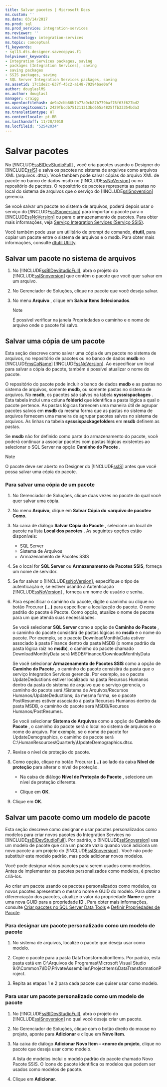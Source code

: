 ```yaml
---
title: Salvar pacotes | Microsoft Docs
ms.custom: ''
ms.date: 03/14/2017
ms.prod: sql
ms.prod_service: integration-services
ms.reviewer: ''
ms.technology: integration-services
ms.topic: conceptual
f1_keywords:
- sql13.dts.designer.savecopyas.f1
helpviewer_keywords:
- Integration Services packages, saving
- packages [Integration Services], saving
- saving packages
- SSIS packages, saving
- SQL Server Integration Services packages, saving
ms.assetid: 17c1de2c-637f-45c2-a148-79294bae0af4
author: douglaslMS
ms.author: douglasl
manager: craigg
ms.openlocfilehash: 4e9a2cbb66b7b77a9cb87b779baf76f63f627bd2
ms.sourcegitcommit: 2429fbcdb751211313bd655a4825ffb33354bda3
ms.translationtype: HT
ms.contentlocale: pt-BR
ms.lasthandoff: 11/28/2018
ms.locfileid: "52542034"
---
```

# <a name="save-packages"></a>Salvar pacotes
  No [!INCLUDE[ssBIDevStudioFull](../includes/ssbidevstudiofull-md.md)] , você cria pacotes usando o Designer do [!INCLUDE[ssIS](../includes/ssis-md.md)] e salva os pacotes no sistema de arquivos como arquivos XML (arquivos .dtsx). Você também pode salvar cópias do arquivo XML de pacote no banco de dados msdb no [!INCLUDE[ssNoVersion](../includes/ssnoversion-md.md)] ou no repositório de pacotes. O repositório de pacotes representa as pastas no local do sistema de arquivos que o serviço do [!INCLUDE[ssISnoversion](../includes/ssisnoversion-md.md)] gerencia.  
  
 Se você salvar um pacote no sistema de arquivos, poderá depois usar o serviço do [!INCLUDE[ssISnoversion](../includes/ssisnoversion-md.md)] para importar o pacote para o [!INCLUDE[ssNoVersion](../includes/ssnoversion-md.md)] ou para o armazenamento de pacotes. Para obter mais informações, veja [Serviço Integration Services &#40;Serviço SSIS&#41;](../integration-services/service/integration-services-service-ssis-service.md).  
  
 Você também pode usar um utilitário de prompt de comando, **dtutil**, para copiar um pacote entre o sistema de arquivos e o msdb. Para obter mais informações, consulte [dtutil Utility](../integration-services/dtutil-utility.md).  
## <a name="save-a-package-to-the-file-system"></a>Salvar um pacote no sistema de arquivos  
  
1.  No [!INCLUDE[ssBIDevStudioFull](../includes/ssbidevstudiofull-md.md)], abra o projeto do [!INCLUDE[ssISnoversion](../includes/ssisnoversion-md.md)] que contém o pacote que você quer salvar em um arquivo.  
  
2.  No Gerenciador de Soluções, clique no pacote que você deseja salvar.  
  
3.  No menu **Arquivo** , clique em **Salvar Itens Selecionados**.  
  
    > [!NOTE]  
    >  É possível verificar na janela Propriedades o caminho e o nome de arquivo onde o pacote foi salvo.  

## <a name="save-a-copy-of-a-package"></a>Salvar uma cópia de um pacote
  Esta seção descreve como salvar uma cópia de um pacote no sistema de arquivos, no repositório de pacotes ou no banco de dados **msdb** no [!INCLUDE[msCoName](../includes/msconame-md.md)] [!INCLUDE[ssNoVersion](../includes/ssnoversion-md.md)]. Ao especificar um local para salvar a cópia do pacote, também é possível atualizar o nome do pacote.  
  
 O repositório do pacote pode incluir o banco de dados **msdb** e as pastas no sistema de arquivos, somente **msdb**, ou somente pastas no sistema de arquivos. No **msdb**, os pacotes são salvos na tabela **sysssispackages** . Esta tabela inclui uma coluna **folderid** que identifica a pasta lógica a qual o pacote pertence. As pastas lógicas fornecem uma maneira útil de agrupar pacotes salvos em **msdb** da mesma forma que as pastas no sistema de arquivos fornecem uma maneira de agrupar pacotes salvos no sistema de arquivos. As linhas na tabela **sysssispackagefolders** em **msdb** definem as pastas.  
  
 Se **msdb** não for definido como parte do armazenamento do pacote, você poderá continuar a associar pacotes com pastas lógicas existentes ao selecionar o SQL Server na opção **Caminho do Pacote** .  
  
> [!NOTE]  
>  O pacote deve ser aberto no Designer do [!INCLUDE[ssIS](../includes/ssis-md.md)] antes que você possa salvar uma cópia do pacote.  
  
### <a name="to-save-a-copy-of-a-package"></a>Para salvar uma cópia de um pacote  
  
1.  No Gerenciador de Soluções, clique duas vezes no pacote do qual você quer salvar uma cópia.  
  
2.  No menu **Arquivo**, clique em **Salvar Cópia do \<arquivo de pacote> Como**.  
  
3.  Na caixa de diálogo **Salvar Cópia do Pacote** , selecione um local de pacote na lista **Local dos pacotes** . As seguintes opções estão disponíveis:  
    -   SQL Server
    -   Sistema de Arquivos 
    -   Armazenamento de Pacotes SSIS 
  
4.  Se o local for **SQL Server** ou **Armazenamento de Pacotes SSIS**, forneça um nome de servidor.  
  
5.  Se for salvar o [!INCLUDE[ssNoVersion](../includes/ssnoversion-md.md)], especifique o tipo de autenticação e, se estiver usando a Autenticação [!INCLUDE[ssNoVersion](../includes/ssnoversion-md.md)] , forneça um nome de usuário e senha.  
  
6.  Para especificar o caminho do pacote, digite o caminho ou clique no botão Procurar **(...)** para especificar a localização do pacote. O nome padrão do pacote é Pacote. Como opção, atualize o nome de pacote para um que atenda suas necessidades.  
  
     Se você selecionar **SQL Server** como a opção de **Caminho do Pacote** , o caminho do pacote consistirá de pastas lógicas no **msdb** e o nome do pacote. Por exemplo, se o pacote DownloadMonthlyData estiver associado à pasta Finance dentro da pasta MSDB (o nome padrão da pasta lógica raiz no **msdb**), o caminho do pacote chamado DownloadMonthlyData será MSDB/Finance/DownloadMonthlyData  
  
     Se você selecionar **Armazenamento de Pacotes SSIS** como a opção de **Caminho do Pacote** , o caminho do pacote consistirá da pasta que o serviço Integration Services gerencia. Por exemplo, se o pacote UpdateDeductions estiver localizado na pasta Recursos Humanos dentro da pasta do sistema de arquivo que o serviço gerencia, o caminho do pacote será /Sistema de Arquivos/Recursos Humanos/UpdateDeductions; da mesma forma, se o pacote PostResumes estiver associado à pasta Recursos Humanos dentro da pasta MSDB, o caminho do pacote será MSDB/Recursos Humanos/PostResumes.  
  
     Se você selecionar **Sistema de Arquivos** como a opção de **Caminho do Pacote** , o caminho do pacote será o local no sistema de arquivos e o nome do arquivo. Por exemplo, se o nome de pacote for UpdateDemographics, o caminho de pacote será C:\HumanResources\Quarterly\UpdateDemographics.dtsx.  
  
7.  Revise o nível de proteção do pacote.  
  
8.  Como opção, clique no botão Procurar **(...)** ao lado da caixa **Nível de proteção** para alterar o nível de proteção.  
  
    -   Na caixa de diálogo **Nível de Proteção do Pacote** , selecione um nível de proteção diferente.  
  
    -   Clique em **OK**.  
  
9. Clique em **OK**.  

## <a name="save-a-package-as-a-package-template"></a>Salvar um pacote como um modelo de pacote
 Esta seção descreve como designar e usar pacotes personalizados como modelos para criar novos pacotes do Integration Services no [!INCLUDE[ssBIDevStudioFull](../includes/ssbidevstudiofull-md.md)]. Por padrão, o [!INCLUDE[ssISnoversion](../includes/ssisnoversion-md.md)] usa um modelo de pacote que cria um pacote vazio quando você adiciona um novo pacote a um projeto do [!INCLUDE[ssISnoversion](../includes/ssisnoversion-md.md)] . Você não pode substituir este modelo padrão, mas pode adicionar novos modelos.  
  
 Você pode designar vários pacotes para serem usados como modelos. Antes de implementar os pacotes personalizados como modelos, é preciso criá-los.  
  
 Ao criar um pacote usando os pacotes personalizados como modelos, os novos pacotes apresentam o mesmo nome e GUID do modelo. Para obter a diferenciação dos pacotes, atualize o valor da propriedade **Name** e gere uma nova GUID para a propriedade **ID** . Para obter mais informações, consulte [Criar pacotes no SQL Server Data Tools](../integration-services/create-packages-in-sql-server-data-tools.md) e [Definir Propriedades de Pacote](../integration-services/set-package-properties.md).  
  
### <a name="to-designate-a-custom-package-as-a-package-template"></a>Para designar um pacote personalizado como um modelo de pacote  
  
1.  No sistema de arquivos, localize o pacote que deseja usar como modelo.  
  
2.  Copie o pacote para a pasta DataTransformationItems. Por padrão, esta pasta está em C:\Arquivos de Programas\Microsoft Visual Studio 9.0\Common7\IDE\PrivateAssemblies\ProjectItems\DataTransformationProject.  
  
3.  Repita as etapas 1 e 2 para cada pacote que quiser usar como modelo.  
  
### <a name="to-use-a-custom-package-as-a-package-template"></a>Para usar um pacote personalizado como um modelo de pacote  
  
1.  No [!INCLUDE[ssBIDevStudioFull](../includes/ssbidevstudiofull-md.md)], abra o projeto do [!INCLUDE[ssISnoversion](../includes/ssisnoversion-md.md)] no qual você deseja criar um pacote.  
  
2.  No Gerenciador de Soluções, clique com o botão direito do mouse no projeto, aponte para **Adicionar** e clique em **Novo Item**.  
  
3.  Na caixa de diálogo **Adicionar Novo Item – \<nome do projeto**, clique no pacote que deseja usar como modelo.  
  
     A lista de modelos inclui o modelo padrão do pacote chamado Novo Pacote SSIS. O ícone do pacote identifica os modelos que podem ser usados como modelos de pacote.  
  
4.  Clique em **Adicionar**.  
